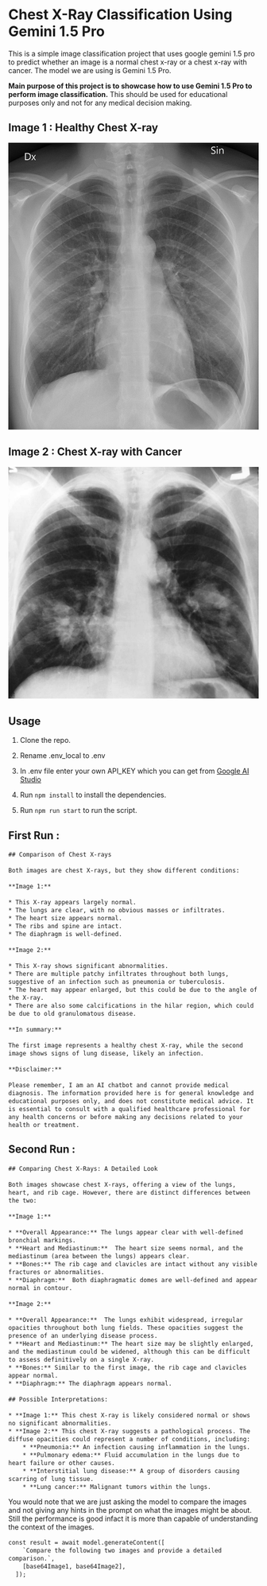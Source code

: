 # Chest X-Ray Classification Using Gemini 1.5 Pro

This is a simple image classification project that uses google gemini 1.5 pro to predict whether an image is a normal chest x-ray or a chest x-ray with cancer. The model we are using is Gemini 1.5 Pro.

**Main purpose of this project is to showcase how to use Gemini 1.5 Pro to perform image classification.** This should be used for educational purposes only and not for any medical decision making.

## Image 1 : Healthy Chest X-ray

<img src="https://raw.githubusercontent.com/dbanswan/geminiai-classify-images-js/main/normalchestxray.jpeg">

## Image 2 : Chest X-ray with Cancer

<img src="https://raw.githubusercontent.com/dbanswan/geminiai-classify-images-js/main/chestcancerxray.jpg">

## Usage

1. Clone the repo.
2. Rename .env_local to .env
3. In .env file enter your own API_KEY which you can get from [Google AI Studio](https://aistudio.google.com/app/apikey)

4. Run `npm install` to install the dependencies.
5. Run `npm run start` to run the script.

## First Run :

```
## Comparison of Chest X-rays

Both images are chest X-rays, but they show different conditions:

**Image 1:**

* This X-ray appears largely normal.
* The lungs are clear, with no obvious masses or infiltrates.
* The heart size appears normal.
* The ribs and spine are intact.
* The diaphragm is well-defined.

**Image 2:**

* This X-ray shows significant abnormalities.
* There are multiple patchy infiltrates throughout both lungs, suggestive of an infection such as pneumonia or tuberculosis.
* The heart may appear enlarged, but this could be due to the angle of the X-ray.
* There are also some calcifications in the hilar region, which could be due to old granulomatous disease.

**In summary:**

The first image represents a healthy chest X-ray, while the second image shows signs of lung disease, likely an infection.

**Disclaimer:**

Please remember, I am an AI chatbot and cannot provide medical diagnosis. The information provided here is for general knowledge and educational purposes only, and does not constitute medical advice. It is essential to consult with a qualified healthcare professional for any health concerns or before making any decisions related to your health or treatment.
```

## Second Run :

```
## Comparing Chest X-Rays: A Detailed Look

Both images showcase chest X-rays, offering a view of the lungs, heart, and rib cage. However, there are distinct differences between the two:

**Image 1:**

* **Overall Appearance:** The lungs appear clear with well-defined bronchial markings.
* **Heart and Mediastinum:**  The heart size seems normal, and the mediastinum (area between the lungs) appears clear.
* **Bones:** The rib cage and clavicles are intact without any visible fractures or abnormalities.
* **Diaphragm:**  Both diaphragmatic domes are well-defined and appear normal in contour.

**Image 2:**

* **Overall Appearance:**  The lungs exhibit widespread, irregular opacities throughout both lung fields. These opacities suggest the presence of an underlying disease process.
* **Heart and Mediastinum:** The heart size may be slightly enlarged, and the mediastinum could be widened, although this can be difficult to assess definitively on a single X-ray.
* **Bones:** Similar to the first image, the rib cage and clavicles appear normal.
* **Diaphragm:** The diaphragm appears normal.

## Possible Interpretations:

* **Image 1:** This chest X-ray is likely considered normal or shows no significant abnormalities.
* **Image 2:** This chest X-ray suggests a pathological process. The diffuse opacities could represent a number of conditions, including:
    * **Pneumonia:** An infection causing inflammation in the lungs.
    * **Pulmonary edema:** Fluid accumulation in the lungs due to heart failure or other causes.
    * **Interstitial lung disease:** A group of disorders causing scarring of lung tissue.
    * **Lung cancer:** Malignant tumors within the lungs.

```

You would note that we are just asking the model to compare the images and not giving any hints in the prompt on what the images might be about. Still the performance is good infact it is more than capable of understanding the context of the images.

```
const result = await model.generateContent([
    `Compare the following two images and provide a detailed comparison.`,
    [base64Image1, base64Image2],
  ]);
```
